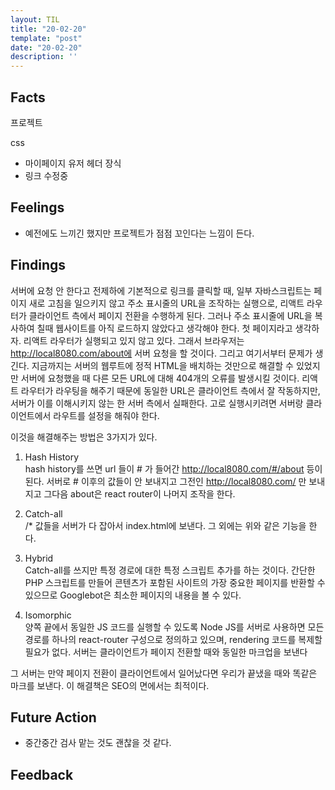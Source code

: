 ```yaml
---
layout: TIL
title: "20-02-20"
template: "post"
date: "20-02-20"
description: ''
---
```


## Facts

프로젝트

css

- 마이페이지 유저 헤더 장식
- 링크 수정중

## Feelings

- 예전에도 느끼긴 했지만 프로젝트가 점점 꼬인다는 느낌이 든다.

## Findings

서버에 요청 안 한다고 전제하에 기본적으로 링크를 클릭할 때, 일부 자바스크립트는 페이지 새로 고침을 일으키지 않고 주소 표시줄의 URL을 조작하는 실행으로, 리액트 라우터가 클라이언트 측에서 페이지 전환을 수행하게 된다. 그러나 주소 표시줄에 URL을 복사하여 칠때 웹사이트를 아직 로드하지 않았다고 생각해야 한다. 첫 페이지라고 생각하자. 리액트 라우터가 실행되고 있지 않고 있다. 그래서 브라우저는 http://local8080.com/about에 서버 요청을 할 것이다. 그리고 여기서부터 문제가 생긴다. 지금까지는 서버의 웹루트에 정적 HTML을 배치하는 것만으로 해결할 수 있었지만 서버에 요청했을 때 다른 모든 URL에 대해 404개의 오류를 발생시킬 것이다. 리액트 라우터가 라우팅을 해주기 때문에 동일한 URL은 클라이언트 측에서 잘 작동하지만, 서버가 이를 이해시키지 않는 한 서버 측에서 실패한다. 고로 실행시키려면 서버랑 클라이언트에서 라우트를 설정을 해줘야 한다.

이것을 해결해주는 방법은 3가지가 있다.

1. Hash History  
hash history를 쓰면 url 들이 # 가 들어간 http://local8080.com/#/about 등이 된다. 서버로 # 이후의 값들이 안 보내지고 그전인 http://local8080.com/ 만 보내지고 그다음 about은 react router이 나머지 조작을 한다.

2. Catch-all  
/* 값들을 서버가 다 잡아서 index.html에 보낸다. 그 외에는 위와 같은 기능을 한다.

3. Hybrid  
Catch-all를 쓰지만 특정 경로에 대한 특정 스크립트 추가를 하는 것이다. 간단한 PHP 스크립트를 만들어 콘텐츠가 포함된 사이트의 가장 중요한 페이지를 반환할 수 있으므로 Googlebot은 최소한 페이지의 내용을 볼 수 있다.

4. Isomorphic  
양쪽 끝에서 동일한 JS 코드를 실행할 수 있도록 Node JS를 서버로 사용하면 모든 경로를 하나의 react-router 구성으로 정의하고 있으며, rendering 코드를 복제할 필요가 없다. 서버는 클라이언트가 페이지 전환할 때와 동일한 마크업을 보낸다

그 서버는 만약 페이지 전환이 클라이언트에서 일어났다면 우리가 끝냈을 때와 똑같은 마크를 보낸다. 이 해결책은 SEO의 면에서는 최적이다.

## Future Action

- 중간중간 검사 맡는 것도 괜찮을 것 같다.

## Feedback
